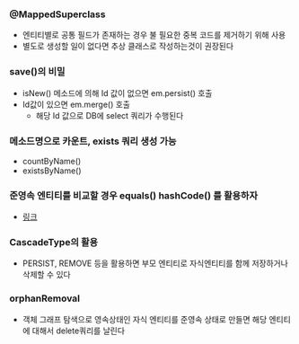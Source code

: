 ### @MappedSuperclass
* 엔티티별로 공통 필드가 존재하는 경우 불 필요한 중복 코드를 제거하기 위해 사용
* 별도로 생성할 일이 없다면 추상 클래스로 작성하는것이 권장된다

### save()의 비밀
* isNew() 메소드에 의해 Id 값이 없으면 em.persist() 호출
* Id값이 있으면 em.merge() 호출
  * 해당 Id 값으로 DB에 select 쿼리가 수행된다

### 메소드명으로 카운트, exists 쿼리 생성 가능
* countByName()
* existsByName()

### 준영속 엔티티를 비교할 경우 equals() hashCode() 를 활용하자
* <a href="https://velog.io/@park2348190/JPA-Entity%EC%9D%98-equals%EC%99%80-hashCode">링크</a>

### CascadeType의 활용
* PERSIST, REMOVE 등을 활용하면 부모 엔티티로 자식엔티티를 함께 저장하거나 삭제할 수 있다

### orphanRemoval
* 객체 그래프 탐색으로 영속상태인 자식 엔티티를 준영속 상태로 만들면 해당 엔티티에 대해서 delete쿼리를 날린다